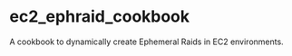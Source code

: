 ec2_ephraid_cookbook
====================

A cookbook to dynamically create Ephemeral Raids in EC2 environments.
